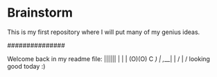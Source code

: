 # Brainstorm
This is my first repository where I will put many of my genius ideas.


###############

Welcome back in my readme file: 
|||||| 
|     | 
| (O)(O) 
C     _) 
|  ,___| 
|     / 
|   / 
looking good today :) 
